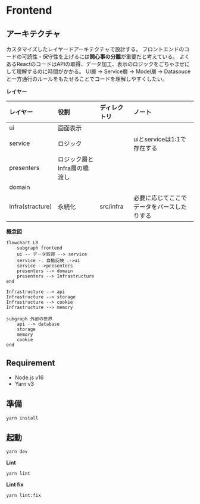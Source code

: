 # Frontend

## アーキテクチャ

カスタマイズしたレイヤードアーキテクチャで設計する。
フロントエンドのコードの可読性・保守性を上げるには**関心事の分離**が重要だと考えている。
よくあるReactのコードはAPIの取得、データ加工、表示のロジックをごちゃまぜにして理解するのに時間がかかる。
UI層 -> Service層 -> Model層 -> Datasouceと一方通行のルールをもたせることでコードを理解しやすくしたい。

**レイヤー**

| レイヤー             | 役割               | ディレクトリ              |ノート|
|:-----------------|:-----------------|:--------------------|:----|
| ui               | 画面表示             |||
| service          | ロジック             || uiとserviceは1:1で存在する |
| presenters       | ロジック層とInfra層の橋渡し |||
| domain           ||||
| Infra(stracture) | 永続化              | src/infra           |  必要に応じてここでデータをパースしたりする |

**概念図**

```mermaid
flowchart LR
    subgraph frontend
    ui -- データ取得 --> service
    service -. 自動反映 .->ui 
    service -->presenters 
    presenters --> domain
    presenters --> Infrastructure 
end

Infrastructure --> api
Infrastructure --> storage
Infrastructure --> cookie
Infrastructure --> memory

subgraph 外部の世界
    api --> database
    storage
    memory
    cookie
end
```

## Requirement

- Node.js v16
- Yarn v3

## 準備

```shell
yarn install
```

## 起動

```shell
yarn dev
```

**Lint**

```shell
yarn lint
```

**Lint fix**
```shell
yarn lint:fix
```
